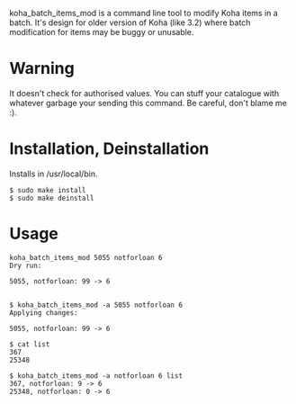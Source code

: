 koha_batch_items_mod is a command line tool to modify Koha items in a
batch. It's design for older version of Koha (like 3.2) where batch
modification for items may be buggy or unusable.

Warning
=======

It doesn't check for authorised values. You can stuff your catalogue
with whatever garbage your sending this command. Be careful, don't
blame me :).

Installation, Deinstallation
============================

Installs in /usr/local/bin.

    $ sudo make install
    $ sudo make deinstall

Usage
=====

    koha_batch_items_mod 5055 notforloan 6
    Dry run:
    
    5055, notforloan: 99 -> 6


    $ koha_batch_items_mod -a 5055 notforloan 6
    Applying changes:
    
    5055, notforloan: 99 -> 6

    $ cat list
    367
    25348

    $ koha_batch_items_mod -a notforloan 6 list
    367, notforloan: 9 -> 6
    25348, notforloan: 0 -> 6
